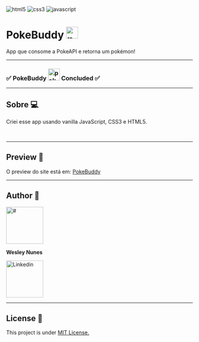 <div>  
  <img alt="html5" src="https://img.shields.io/badge/HTML-e34c26?style=for-the-badge&logo=html5&logoColor=black" />
  <img alt="css3" src="https://img.shields.io/badge/CSS-264de4?style=for-the-badge&logo=css3&logoColor=black" />
  <img alt="javascript" src="https://img.shields.io/badge/JavaScript-F7DF1E?style=for-the-badge&logo=javascript&logoColor=black" />
</div>

<h1>PokeBuddy <img width="32" height="auto" class="emojidex-emoji" src="https://cdn.emojidex.com/emoji/seal/pokeball.png" emoji-code="pokeball" alt="pokeball" /></h1> 
<p>App que consome a PokeAPI e retorna um pokémon!</p>

<hr />

<h3> 
  ✅   PokeBuddy <img width="32" height="auto" class="emojidex-emoji" src="https://cdn.emojidex.com/emoji/seal/pokeball.png" emoji-code="pokeball" alt="pokeball" /> Concluded ✅ 
</h3>

<hr />

<h2>Sobre 💻</h2>
<p>Criei esse app usando vanilla JavaScript, CSS3 e HTML5.</p>
<br />
<hr />

<h2>Preview 🎨</h2>
<p>O preview do site está em: <a href="https://wesley-nunes.github.io/PokeBuddy/" target="_blank">PokeBuddy</a></p>

<hr />

<h2>Author 🦸</h2>
<div>
 <img src="https://avatars.githubusercontent.com/u/43190808?v=4" alt="#" width="100px" />
  
 <br />
  
 <b>Wesley Nunes</b>
 <br />
  
 <a href="https://www.linkedin.com/in/dev-wesley-nunes/">
  <img src="https://img.shields.io/badge/-Connect-blue?style=flat-square&logo=Linkedin&logoColor=white&link=https://www.linkedin.com/in/dev-wesley-nunes/" alt="Linkedin" width="100px" /> 
  </a>
  <br />
  
</div>

<hr />

<h2>License 📝 </h2>
<p>This project is under <a href="./LICENSE">MIT License.</a></p>
